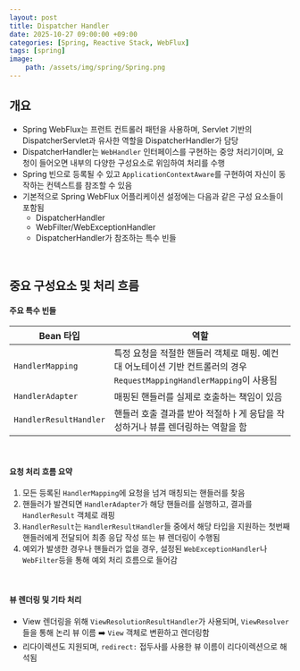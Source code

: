 ```yaml
---
layout: post
title: Dispatcher Handler
date: 2025-10-27 09:00:00 +09:00
categories: [Spring, Reactive Stack, WebFlux]
tags: [spring]
image:
    path: /assets/img/spring/Spring.png
---
```


## 개요 

- Spring WebFlux는 프런트 컨트롤러 패턴을 사용하며, Servlet 기반의 DispatcherServlet과 유사한 역할을 DispatcherHandler가 담당
- DispatcherHandler는 `WebHandler` 인터페이스를 구현하는 중앙 처리기이며, 요청이 들어오면 내부의 다양한 구성요소로 위임하여 처리를 수행
- Spring 빈으로 등록될 수 있고 `ApplicationContextAware`를 구현하여 자신이 동작하는 컨텍스트를 참조할 수 있음
- 기본적으로 Spring WebFlux 어플리케이션 설정에는 다음과 같은 구성 요소들이 포함됨
  - DispatcherHandler
  - WebFilter/WebExceptionHandler
  - DispatcherHandler가 참조하는 특수 빈들

<br>

## 중요 구성요소 및 처리 흐름

#### 주요 특수 빈들

| Bean 타입 | 역할 |
|-|-|
| `HandlerMapping` | 특정 요청을 적절한 핸들러 객체로 매핑. 예컨대 어노테이션 기반 컨트롤러의 경우 `RequestMappingHandlerMapping`이 사용됨 |
| `HandlerAdapter` | 매핑된 핸들러를 실제로 호출하는 책임이 있음 | DispatcherHandler가 핸들러의 종류를 알 필요 없이 호출 가능하게 함 |\
| `HandlerResultHandler` | 핸들러 호출 결과를 받아 적절하ㅏ게 응답을 작성하거나 뷰를 렌더링하는 역할을 함 |

<br>

#### 요청 처리 흐름 요약

1. 모든 등록된 `HandlerMapping`에 요청을 넘겨 매칭되는 핸들러를 찾음
2. 핸들러가 발견되면 `HandlerAdapter`가 해당 핸들러를 실행하고, 결과를 `HandlerResult` 객체로 래핑
3. `HandlerResult`는 `HandlerResultHandler`들 중에서 해당 타입을 지원하는 첫번째 핸들러에게 전달되어 최종 응답 작성 또는 뷰 렌더링이 수행됨
4. 예외가 발생한 경우나 핸들러가 없을 경우, 설정된 `WebExceptionHandler`나 `WebFilter`등을 통해 예외 처리 흐름으로 들어감

<br>

#### 뷰 렌더링 및 기타 처리

- View 렌더링을 위해 `ViewResolutionResultHandler`가 사용되며, `ViewResolver`들을 통해 논리 뷰 이름 ➡️ `View` 객체로 변환하고 렌더링함
- 리다이렉션도 지원되며, `redirect:` 접두사를 사용한 뷰 이름이 리다이렉션으로 해석됨